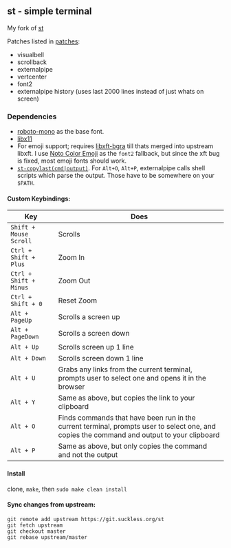 ## st - simple terminal

My fork of [st](https://st.suckless.org/)

Patches listed in [patches](./patches):

* visualbell
* scrollback
* externalpipe
* vertcenter
* font2
* externalpipe history (uses last 2000 lines instead of just whats on screen)

### Dependencies

* [roboto-mono](https://www.archlinux.org/packages/community/any/ttf-roboto-mono/) as the base font.
* [libx11](https://www.archlinux.org/packages/extra/x86_64/libx11/)
* For emoji support; requires [libxft-bgra](https://aur.archlinux.org/packages/libxft-bgra/) till thats merged into upstream libxft. I use [Noto Color Emoji](https://www.archlinux.org/packages/extra/any/noto-fonts-emoji/) as the `font2` fallback, but since the xft bug is fixed, most emoji fonts should work.
* [`st-copylast(cmd|output)`](https://github.com/seanbreckenridge/dotfiles/tree/master/.scripts/system). For `Alt+O`, `Alt+P`, externalpipe calls shell scripts which parse the output. Those have to be somewhere on your `$PATH`.

#### Custom Keybindings:

Key | Does
--- | ---
`Shift + Mouse Scroll` | Scrolls
`Ctrl + Shift + Plus` | Zoom In
`Ctrl + Shift + Minus` | Zoom Out
`Ctrl + Shift + 0` | Reset Zoom
`Alt + PageUp` | Scrolls a screen up
`Alt + PageDown` | Scrolls a screen down
`Alt + Up` | Scrolls screen up 1 line
`Alt + Down` | Scrolls screen down 1 line
`Alt + U` | Grabs any links from the current terminal, prompts user to select one and opens it in the browser
`Alt + Y` | Same as above, but copies the link to your clipboard
`Alt + O` | Finds commands that have been run in the current terminal, prompts user to select one, and copies the command and output to your clipboard
`Alt + P` | Same as above, but only copies the command and not the output

#### Install

clone, `make`, then `sudo make clean install`

#### Sync changes from upstream:

```
git remote add upstream https://git.suckless.org/st
git fetch upstream
git checkout master
git rebase upstream/master
```
